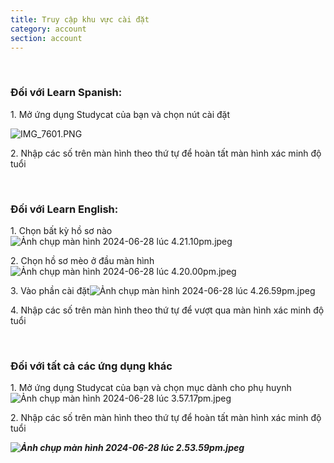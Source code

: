 ```yaml
---
title: Truy cập khu vực cài đặt
category: account
section: account
---
```

 

### **Đối với Learn Spanish:**

1\. Mở ứng dụng Studycat của bạn và chọn nút cài đặt

![IMG_7601.PNG](https://help.Studycat.com/hc/article_attachments/34518228606873)

2\. Nhập các số trên màn hình theo thứ tự để hoàn tất màn hình xác minh độ tuổi

 

### **Đối với Learn English:**

1\. Chọn bất kỳ hồ sơ nào![Ảnh chụp màn hình 2024-06-28 lúc 4.21.10pm.jpeg](https://help.Studycat.com/hc/article_attachments/34518228607769)

2\. Chọn hồ sơ mèo ở đầu màn hình ![Ảnh chụp màn hình 2024-06-28 lúc 4.20.00pm.jpeg](https://help.Studycat.com/hc/article_attachments/34518215417241)

3\. Vào phần cài đặt![Ảnh chụp màn hình 2024-06-28 lúc 4.26.59pm.jpeg](https://help.Studycat.com/hc/article_attachments/34518215418265)

4\. Nhập các số trên màn hình theo thứ tự để vượt qua màn hình xác minh độ tuổi

 

### **Đối với tất cả các ứng dụng khác**

1\. Mở ứng dụng Studycat của bạn và chọn mục dành cho phụ huynh![Ảnh chụp màn hình 2024-06-28 lúc 3.57.17pm.jpeg](https://help.Studycat.com/hc/article_attachments/34518228611353)

2\. Nhập các số trên màn hình theo thứ tự để hoàn tất màn hình xác minh độ tuổi

***![Ảnh chụp màn hình 2024-06-28 lúc 2.53.59pm.jpeg](https://help.Studycat.com/hc/article_attachments/34518215421977)***